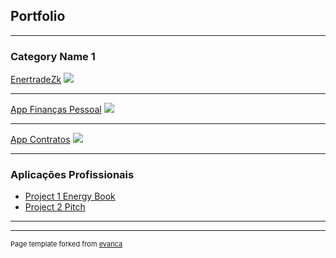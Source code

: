 ## Portfolio

---

### Category Name 1 

[EnertradeZk](/sample_page)
<img src="images/dummy_thumbnail.jpg?raw=true"/>

---
[App Finanças Pessoal](/pdf/sample_presentation.pdf)
<img src="images/dummy_thumbnail.jpg?raw=true"/>

---
[App Contratos](http://example.com/)
<img src="images/dummy_thumbnail.jpg?raw=true"/>

---

### Aplicações Profissionais

- [Project 1 Energy Book](http://example.com/)
- [Project 2 Pitch](http://example.com/)


---




---
<p style="font-size:11px">Page template forked from <a href="https://github.com/evanca/quick-portfolio">evanca</a></p>
<!-- Remove above link if you don't want to attibute -->
